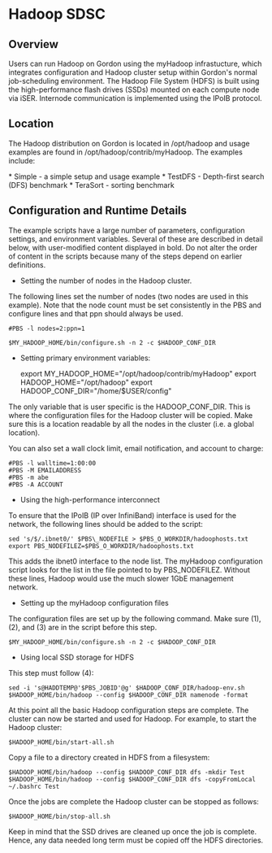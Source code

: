 Hadoop SDSC
===========

 

Overview
--------

Users can run Hadoop on Gordon using the myHadoop infrastucture, which
integrates configuration and Hadoop cluster setup within Gordon's normal
job-scheduling environment. The Hadoop File System (HDFS) is built using
the high-performance flash drives (SSDs) mounted on each compute node
via iSER. Internode communication is implemented using the IPoIB
protocol.

Location
--------

The Hadoop distribution on Gordon is located in /opt/hadoop and usage
examples are found in /opt/hadoop/contrib/myHadoop. The examples
include:

\* Simple - a simple setup and usage example \* TestDFS - Depth-first
search (DFS) benchmark \* TeraSort - sorting benchmark

Configuration and Runtime Details
---------------------------------

The example scripts have a large number of parameters, configuration
settings, and environment variables. Several of these are described in
detail below, with user-modified content displayed in bold. Do not alter
the order of content in the scripts because many of the steps depend on
earlier definitions.

- Setting the number of nodes in the Hadoop cluster.

The following lines set the number of nodes (two nodes are used in this
example). Note that the node count must be set consistently in the PBS
and configure lines and that ppn should always be used.

    #PBS -l nodes=2:ppn=1

    $MY_HADOOP_HOME/bin/configure.sh -n 2 -c $HADOOP_CONF_DIR

- Setting primary environment variables:

    export MY_HADOOP_HOME="/opt/hadoop/contrib/myHadoop"
    export HADOOP_HOME="/opt/hadoop"
    export HADOOP_CONF_DIR="/home/$USER/config"

The only variable that is user specific is the HADOOP\_CONF\_DIR. This
is where the configuration files for the Hadoop cluster will be copied.
Make sure this is a location readable by all the nodes in the cluster
(i.e. a global location).

You can also set a wall clock limit, email notification, and account to
charge:

    #PBS -l walltime=1:00:00
    #PBS -M EMAILADDRESS
    #PBS -m abe
    #PBS -A ACCOUNT

- Using the high-performance interconnect

To ensure that the IPoIB (IP over InfiniBand) interface is used for the
network, the following lines should be added to the script:

    sed 's/$/.ibnet0/' $PBS\_NODEFILE > $PBS_O_WORKDIR/hadoophosts.txt
    export PBS_NODEFILEZ=$PBS_O_WORKDIR/hadoophosts.txt

This adds the ibnet0 interface to the node list. The myHadoop
configuration script looks for the list in the file pointed to by
PBS\_NODEFILEZ. Without these lines, Hadoop would use the much slower
1GbE management network.

- Setting up the myHadoop configuration files

The configuration files are set up by the following command. Make sure
(1), (2), and (3) are in the script before this step.

    $MY_HADOOP_HOME/bin/configure.sh -n 2 -c $HADOOP_CONF_DIR

- Using local SSD storage for HDFS

This step must follow (4):

    sed -i 's@HADDTEMP@'$PBS_JOBID'@g' $HADOOP_CONF_DIR/hadoop-env.sh
    $HADOOP_HOME/bin/hadoop --config $HADOOP_CONF_DIR namenode -format

At this point all the basic Hadoop configuration steps are complete. The
cluster can now be started and used for Hadoop. For example, to start
the Hadoop cluster:

    $HADOOP_HOME/bin/start-all.sh

Copy a file to a directory created in HDFS from a filesystem:

    $HADOOP_HOME/bin/hadoop --config $HADOOP_CONF_DIR dfs -mkdir Test
    $HADOOP_HOME/bin/hadoop --config $HADOOP_CONF_DIR dfs -copyFromLocal ~/.bashrc Test

Once the jobs are complete the Hadoop cluster can be stopped as follows:

    $HADOOP_HOME/bin/stop-all.sh

Keep in mind that the SSD drives are cleaned up once the job is
complete. Hence, any data needed long term must be copied off the HDFS
directories.
